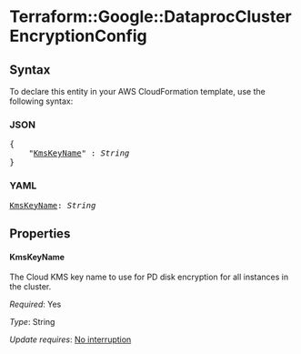 # Terraform::Google::DataprocCluster EncryptionConfig

## Syntax

To declare this entity in your AWS CloudFormation template, use the following syntax:

### JSON

<pre>
{
    "<a href="#kmskeyname" title="KmsKeyName">KmsKeyName</a>" : <i>String</i>
}
</pre>

### YAML

<pre>
<a href="#kmskeyname" title="KmsKeyName">KmsKeyName</a>: <i>String</i>
</pre>

## Properties

#### KmsKeyName

The Cloud KMS key name to use for PD disk encryption for
all instances in the cluster.

_Required_: Yes

_Type_: String

_Update requires_: [No interruption](https://docs.aws.amazon.com/AWSCloudFormation/latest/UserGuide/using-cfn-updating-stacks-update-behaviors.html#update-no-interrupt)

